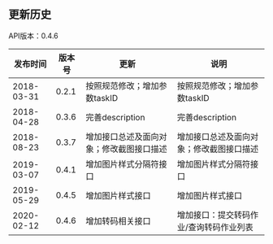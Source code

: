更新历史
---------------------------------------------------------------------
API版本：0.4.6
 
|    发布时间      |  版本号    | 更新       | 说明
| ---------------| -----------|-----------|---------|
| 2018-03-31  | 0.2.1 |  按照规范修改；增加参数taskID  |按照规范修改；增加参数taskID
| 2018-04-28 | 0.3.6 | 完善description  |完善description
| 2018-08-23  |0.3.7 | 增加接口总述及面向对象；修改截图接口描述 |增加接口总述及面向对象；修改截图接口描述
| 2019-03-07  |0.4.1 | 增加图片样式分隔符接口 |增加图片样式分隔符接口
| 2019-05-29  |0.4.5 | 增加图片样式接口 |增加图片样式接口
| 2020-02-12  |0.4.6 | 增加转码相关接口 |增加接口：提交转码作业/查询转码作业列表